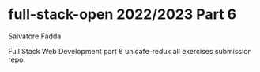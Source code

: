 # full-stack-open 2022/2023 Part 6

Salvatore Fadda

Full Stack Web Development part 6 unicafe-redux all exercises submission repo.
